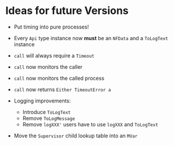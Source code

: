 
# Ideas for future Versions

- Put timing into pure processes!
- Every `Api` type instance now **must** be an `NFData` 
  and a `ToLogText` instance
- `call` will always require a `Timeout`
- `call` now monitors the caller
- `call` now monitors the called process
- `call` now returns `Either TimeoutError a`   

- Logging improvements:
    - Introduce `ToLogText`
    - Remove `ToLogMessage`
    - Remove `logXXX'` users have to use `logXXX` and `ToLogText` 

- Move the `Supervisor` child lookup table into an `MVar`
